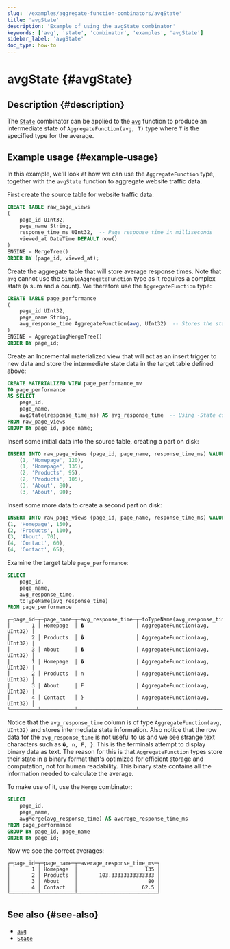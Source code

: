 ```yaml
---
slug: '/examples/aggregate-function-combinators/avgState'
title: 'avgState'
description: 'Example of using the avgState combinator'
keywords: ['avg', 'state', 'combinator', 'examples', 'avgState']
sidebar_label: 'avgState'
doc_type: how-to
---
```


# avgState {#avgState}

## Description {#description}

The [`State`](/sql-reference/aggregate-functions/combinators#-state) combinator 
can be applied to the [`avg`](/sql-reference/aggregate-functions/reference/avg) 
function to produce an intermediate state of `AggregateFunction(avg, T)` type where
`T` is the specified type for the average.

## Example usage {#example-usage}

In this example, we'll look at how we can use the `AggregateFunction` type, 
together with the `avgState` function to aggregate website traffic data.

First create the source table for website traffic data:

```sql
CREATE TABLE raw_page_views
(
    page_id UInt32,
    page_name String,
    response_time_ms UInt32,  -- Page response time in milliseconds
    viewed_at DateTime DEFAULT now()
)
ENGINE = MergeTree()
ORDER BY (page_id, viewed_at);
```

Create the aggregate table that will store average response times. Note that 
`avg` cannot use the `SimpleAggregateFunction` type as it requires a complex 
state (a sum and a count). We therefore use the `AggregateFunction` type:

```sql
CREATE TABLE page_performance
(
    page_id UInt32,
    page_name String,
    avg_response_time AggregateFunction(avg, UInt32)  -- Stores the state needed for avg calculation
)
ENGINE = AggregatingMergeTree()
ORDER BY page_id;
```

Create an Incremental materialized view that will act as an insert trigger to 
new data and store the intermediate state data in the target table defined above:

```sql
CREATE MATERIALIZED VIEW page_performance_mv
TO page_performance
AS SELECT
    page_id,
    page_name,
    avgState(response_time_ms) AS avg_response_time  -- Using -State combinator
FROM raw_page_views
GROUP BY page_id, page_name;
```

Insert some initial data into the source table, creating a part on disk:

```sql
INSERT INTO raw_page_views (page_id, page_name, response_time_ms) VALUES
    (1, 'Homepage', 120),
    (1, 'Homepage', 135),
    (2, 'Products', 95),
    (2, 'Products', 105),
    (3, 'About', 80),
    (3, 'About', 90);
```

Insert some more data to create a second part on disk:

```sql
INSERT INTO raw_page_views (page_id, page_name, response_time_ms) VALUES
(1, 'Homepage', 150),
(2, 'Products', 110),
(3, 'About', 70),
(4, 'Contact', 60),
(4, 'Contact', 65);
```

Examine the target table `page_performance`:

```sql
SELECT 
    page_id,
    page_name,
    avg_response_time,
    toTypeName(avg_response_time)
FROM page_performance
```

```response
┌─page_id─┬─page_name─┬─avg_response_time─┬─toTypeName(avg_response_time)──┐
│       1 │ Homepage  │ �                 │ AggregateFunction(avg, UInt32) │
│       2 │ Products  │ �                 │ AggregateFunction(avg, UInt32) │
│       3 │ About     │ �                 │ AggregateFunction(avg, UInt32) │
│       1 │ Homepage  │ �                 │ AggregateFunction(avg, UInt32) │
│       2 │ Products  │ n                 │ AggregateFunction(avg, UInt32) │
│       3 │ About     │ F                 │ AggregateFunction(avg, UInt32) │
│       4 │ Contact   │ }                 │ AggregateFunction(avg, UInt32) │
└─────────┴───────────┴───────────────────┴────────────────────────────────┘
```

Notice that the `avg_response_time` column is of type `AggregateFunction(avg, UInt32)`
and stores intermediate state information. Also notice that the row data for the 
`avg_response_time` is not useful to us and we see strange text characters such 
as `�, n, F, }`. This is the terminals attempt to display binary data as text. 
The reason for this is that `AggregateFunction` types store their state in a 
binary format that's optimized for efficient storage and computation, not for 
human readability. This binary state contains all the information needed to 
calculate the average.

To make use of it, use the `Merge` combinator:

```sql
SELECT
    page_id,
    page_name,
    avgMerge(avg_response_time) AS average_response_time_ms
FROM page_performance
GROUP BY page_id, page_name
ORDER BY page_id;
```

Now we see the correct averages:

```response
┌─page_id─┬─page_name─┬─average_response_time_ms─┐
│       1 │ Homepage  │                      135 │
│       2 │ Products  │       103.33333333333333 │
│       3 │ About     │                       80 │
│       4 │ Contact   │                     62.5 │
└─────────┴───────────┴──────────────────────────┘
```

## See also {#see-also}
- [`avg`](/sql-reference/aggregate-functions/reference/avg)
- [`State`](/sql-reference/aggregate-functions/combinators#-state)
